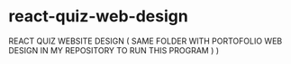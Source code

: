 # react-quiz-web-design
REACT QUIZ WEBSITE DESIGN ( SAME FOLDER WITH PORTOFOLIO WEB DESIGN IN MY REPOSITORY TO RUN THIS PROGRAM )   ) 
